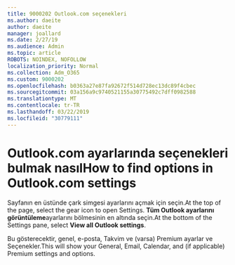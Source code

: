 ```yaml
---
title: 9000202 Outlook.com seçenekleri
ms.author: daeite
author: daeite
manager: joallard
ms.date: 2/27/19
ms.audience: Admin
ms.topic: article
ROBOTS: NOINDEX, NOFOLLOW
localization_priority: Normal
ms.collection: Adm_O365
ms.custom: 9000202
ms.openlocfilehash: b0363a27e87fa92672f514d728ec13dc89f4cbec
ms.sourcegitcommit: 03a156a9c9740521155a30775492c7dff0982588
ms.translationtype: MT
ms.contentlocale: tr-TR
ms.lasthandoff: 03/22/2019
ms.locfileid: "30779111"
---
```

# <a name="how-to-find-options-in-outlookcom-settings"></a><span data-ttu-id="d6b15-102">Outlook.com ayarlarında seçenekleri bulmak nasıl</span><span class="sxs-lookup"><span data-stu-id="d6b15-102">How to find options in Outlook.com settings</span></span>

<span data-ttu-id="d6b15-103">Sayfanın en üstünde çark simgesi ayarlarını açmak için seçin.</span><span class="sxs-lookup"><span data-stu-id="d6b15-103">At the top of the page, select the gear icon to open Settings.</span></span> <span data-ttu-id="d6b15-104">**Tüm Outlook ayarlarını görüntüleme**ayarlarını bölmesinin en altında seçin.</span><span class="sxs-lookup"><span data-stu-id="d6b15-104">At the bottom of the Settings pane, select **View all Outlook settings**.</span></span>

<span data-ttu-id="d6b15-105">Bu gösterecektir, genel, e-posta, Takvim ve (varsa) Premium ayarlar ve Seçenekler.</span><span class="sxs-lookup"><span data-stu-id="d6b15-105">This will show your General, Email, Calendar, and (if applicable) Premium settings and options.</span></span>